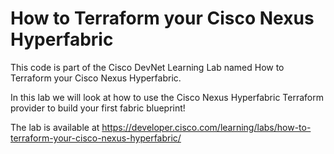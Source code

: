 # How to Terraform your Cisco Nexus Hyperfabric
This code is part of the Cisco DevNet Learning Lab named How to Terraform your Cisco Nexus Hyperfabric.

In this lab we will look at how to use the Cisco Nexus Hyperfabric Terraform provider to build your first fabric blueprint!

The lab is available at https://developer.cisco.com/learning/labs/how-to-terraform-your-cisco-nexus-hyperfabric/